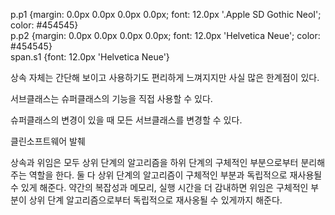   
p.p1 {margin: 0.0px 0.0px 0.0px 0.0px; font: 12.0px '.Apple SD Gothic NeoI'; color: \#454545}  
p.p2 {margin: 0.0px 0.0px 0.0px 0.0px; font: 12.0px 'Helvetica Neue'; color: \#454545}  
span.s1 {font: 12.0px 'Helvetica Neue'}  


상속 자체는 간단해 보이고 사용하기도 편리하게 느껴지지만 사실 많은 한계점이 있다.

서브클래스는 슈퍼클래스의 기능을 직접 사용할 수 있다.

슈퍼클래스의 변경이 있을 때 모든 서브클래스를 변경할 수 있다.



클린소프트웨어 발췌

상속과 위임은 모두 상위 단계의 알고리즘을 하위 단계의 구체적인 부분으로부터 분리해주는 역할을 한다. 둘 다 상위 단계의 알고리즘이 구체적인 부분과 독립적으로 재사용될 수 있게 해준다. 약간의 복잡성과 메모리, 실행 시간을 더 감내하면 위임은 구체적인 부분이 상위 단계 알고리즘으로부터 독립적으로 재사옹될 수 있게까지 해준다.

